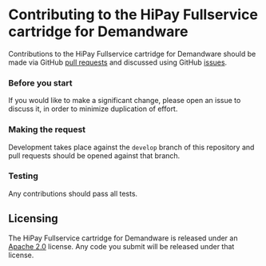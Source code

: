 # Contributing to the HiPay Fullservice cartridge for Demandware

Contributions to the HiPay Fullservice cartridge for Demandware should be made via GitHub [pull
requests][pull-requests] and discussed using
GitHub [issues][issues].

### Before you start

If you would like to make a significant change, please open
an issue to discuss it, in order to minimize duplication of effort.

### Making the request

Development takes place against the `develop` branch of this repository and pull
requests should be opened against that branch.

### Testing

Any contributions should pass all tests.

## Licensing

The HiPay Fullservice cartridge for Demandware is released under an [Apache
2.0][project-license] license. Any code you submit will be
released under that license.

[project-license]: LICENSE.md

[pull-requests]: https://github.com/hipay/hipay-fullservice-sdk-demandware/pulls
[issues]: https://github.com/hipay/hipay-fullservice-sdk-demandware/issues